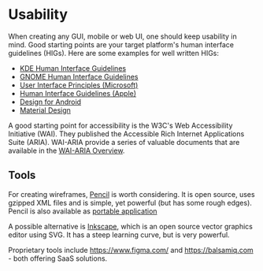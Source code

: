 # Usability

When creating any GUI, mobile or web UI, one should keep usability in mind.
Good starting points are your target platform's human interface guidelines
(HIGs).
Here are some examples for well written HIGs:

* [KDE Human Interface Guidelines](https://develop.kde.org/hig/)
* [GNOME Human Interface Guidelines](https://developer.gnome.org/hig/)
* [User Interface Principles (Microsoft)](https://learn.microsoft.com/en-us/windows/win32/appuistart/-user-interface-principles)
* [Human Interface Guidelines (Apple)](https://developer.apple.com/design/human-interface-guidelines/)
* [Design for Android](https://developer.android.com/design)
* [Material Design](https://m3.material.io/)

A good starting point for accessibility is the W3C's
Web Accessibility Initiative (WAI). They published the
Accessible Rich Internet Applications Suite (ARIA). WAI-ARIA provide
a series of valuable documents that are available in the
[WAI-ARIA Overview](https://www.w3.org/WAI/standards-guidelines/aria/).

## Tools

For creating wireframes,
[Pencil](https://pencil.evolus.vn/) is worth considering. It is open source,
uses gzipped XML files and is simple, yet powerful (but has some rough edges).
Pencil is also available as
[portable application](https://portableapps.com/apps/graphics_pictures/pencil-project-portable)

A possible alternative is [Inkscape](https://inkscape.org/),
which is an open source vector graphics
editor using SVG. It has a steep learning curve, but is very
powerful.

Proprietary tools include https://www.figma.com/ and
https://balsamiq.com - both offering SaaS solutions.
